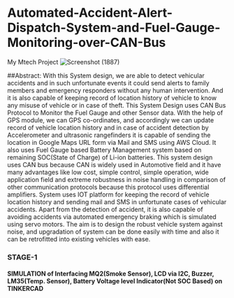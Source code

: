 # Automated-Accident-Alert-Dispatch-System-and-Fuel-Gauge-Monitoring-over-CAN-Bus
My Mtech Project
![Screenshot (1887)](https://user-images.githubusercontent.com/88953654/138480435-c8065b46-acd9-4a9c-8994-9b67e7201957.png)

##Abstract:
With this System design, we are able to detect vehicular accidents and in such unfortunate events it could send alerts to family members and emergency responders without any human intervention. And it is also capable of keeping record of location history of vehicle to know any misuse of vehicle or in case of theft. This System Design uses CAN Bus Protocol to Monitor the Fuel Gauge and other Sensor data.
With the help of GPS module, we can GPS co-ordinates, and accordingly we can update record of vehicle location history and in case of accident detection by Accelerometer and ultrasonic rangefinders it is capable of sending the location in Google Maps URL form via Mail and SMS using AWS Cloud.
It also uses Fuel Gauge based Battery Management system based on remaining SOC(State of Charge) of Li-ion batteries.
This system design uses CAN bus because CAN is widely used in Automotive field and it have many advantages like low cost, simple control, simple operation, wide application field and extreme robustness in noise handling in comparison of other communication protocols because this protocol uses differential amplifiers.
System uses IOT platform for keeping the record of vehicle location history and sending mail and SMS in unfortunate cases of vehicular accidents.
Apart from the detection of accident, it is also capable of avoiding accidents via automated emergency braking which is simulated using servo motors.
The aim is to design the robust vehicle system against noise, and upgradation of system can be done easily with time and also it can be retrofitted into existing vehicles with ease. 

### STAGE-1

#### SIMULATION of Interfacing MQ2(Smoke Sensor), LCD via I2C, Buzzer, LM35(Temp. Sensor), Battery Voltage level Indicator(Not SOC Based) on TINKERCAD
